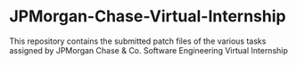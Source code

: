 # JPMorgan-Chase-Virtual-Internship
This repository contains the submitted patch files of the various tasks assigned by JPMorgan Chase &amp; Co. Software Engineering Virtual Internship 
